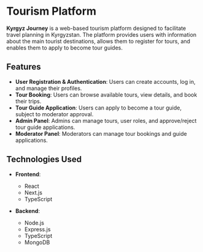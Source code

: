 # Tourism Platform

**Kyrgyz Journey** is a web-based tourism platform designed to facilitate travel planning in Kyrgyzstan. The platform provides users with information about the main tourist destinations, allows them to register for tours, and enables them to apply to become tour guides.

## Features

- **User Registration & Authentication**: Users can create accounts, log in, and manage their profiles.
- **Tour Booking**: Users can browse available tours, view details, and book their trips.
- **Tour Guide Application**: Users can apply to become a tour guide, subject to moderator approval.
- **Admin Panel**: Admins can manage tours, user roles, and approve/reject tour guide applications.
- **Moderator Panel**: Moderators can manage tour bookings and guide applications.

## Technologies Used

- **Frontend**:
  - React
  - Next.js
  - TypeScript

- **Backend**:
  - Node.js
  - Express.js
  - TypeScript
  - MongoDB
